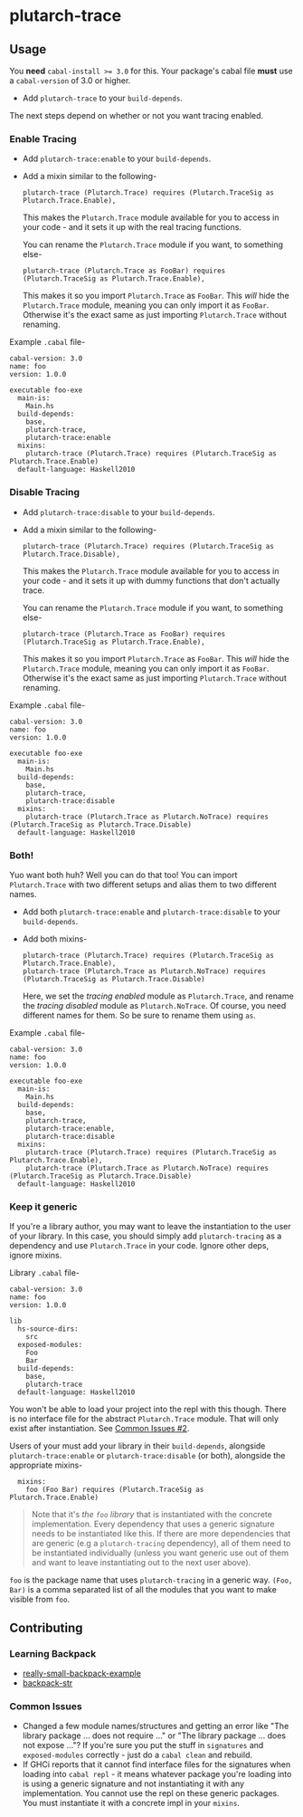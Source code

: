 # plutarch-trace

## Usage
You **need** `cabal-install >= 3.0` for this. Your package's cabal file **must** use a `cabal-version` of 3.0 or higher.

* Add `plutarch-trace` to your `build-depends`.

The next steps depend on whether or not you want tracing enabled.
### Enable Tracing
* Add `plutarch-trace:enable` to your `build-depends`.
* Add a mixin similar to the following-

  ```cabal
  plutarch-trace (Plutarch.Trace) requires (Plutarch.TraceSig as Plutarch.Trace.Enable),
  ```

  This makes the `Plutarch.Trace` module available for you to access in your code - and it sets it up with the real tracing functions.

  You can rename the `Plutarch.Trace` module if you want, to something else-
  ```cabal
  plutarch-trace (Plutarch.Trace as FooBar) requires (Plutarch.TraceSig as Plutarch.Trace.Enable),
  ```
  This makes it so you import `Plutarch.Trace` as `FooBar`. This *will* hide the `Plutarch.Trace` module, meaning you can only import it as `FooBar`. Otherwise it's the exact same as just importing `Plutarch.Trace` without renaming.

Example `.cabal` file-
```cabal
cabal-version: 3.0
name: foo
version: 1.0.0

executable foo-exe
  main-is:
    Main.hs
  build-depends:
    base,
    plutarch-trace,
    plutarch-trace:enable
  mixins:
    plutarch-trace (Plutarch.Trace) requires (Plutarch.TraceSig as Plutarch.Trace.Enable)
  default-language: Haskell2010
```

### Disable Tracing
* Add `plutarch-trace:disable` to your `build-depends`.
* Add a mixin similar to the following-

  ```cabal
  plutarch-trace (Plutarch.Trace) requires (Plutarch.TraceSig as Plutarch.Trace.Disable),
  ```

  This makes the `Plutarch.Trace` module available for you to access in your code - and it sets it up with dummy functions that don't actually trace.

  You can rename the `Plutarch.Trace` module if you want, to something else-
  ```cabal
  plutarch-trace (Plutarch.Trace as FooBar) requires (Plutarch.TraceSig as Plutarch.Trace.Enable),
  ```
  This makes it so you import `Plutarch.Trace` as `FooBar`. This *will* hide the `Plutarch.Trace` module, meaning you can only import it as `FooBar`. Otherwise it's the exact same as just importing `Plutarch.Trace` without renaming.

Example `.cabal` file-
```cabal
cabal-version: 3.0
name: foo
version: 1.0.0

executable foo-exe
  main-is:
    Main.hs
  build-depends:
    base,
    plutarch-trace,
    plutarch-trace:disable
  mixins:
    plutarch-trace (Plutarch.Trace as Plutarch.NoTrace) requires (Plutarch.TraceSig as Plutarch.Trace.Disable)
  default-language: Haskell2010
```

### Both!
Yuo want both huh? Well you can do that too! You can import `Plutarch.Trace` with two different setups and alias them to two different names.
* Add both `plutarch-trace:enable` and `plutarch-trace:disable` to your `build-depends`.
* Add both mixins-

  ```cabal
  plutarch-trace (Plutarch.Trace) requires (Plutarch.TraceSig as Plutarch.Trace.Enable),
  plutarch-trace (Plutarch.Trace as Plutarch.NoTrace) requires (Plutarch.TraceSig as Plutarch.Trace.Disable)
  ```

  Here, we set the *tracing enabled* module as `Plutarch.Trace`, and rename the *tracing disabled* module as `Plutarch.NoTrace`. Of course, you need different names for them. So be sure to rename them using `as`.

Example `.cabal` file-
```cabal
cabal-version: 3.0
name: foo
version: 1.0.0

executable foo-exe
  main-is:
    Main.hs
  build-depends:
    base,
    plutarch-trace,
    plutarch-trace:enable,
    plutarch-trace:disable
  mixins:
    plutarch-trace (Plutarch.Trace) requires (Plutarch.TraceSig as Plutarch.Trace.Enable),
    plutarch-trace (Plutarch.Trace as Plutarch.NoTrace) requires (Plutarch.TraceSig as Plutarch.Trace.Disable)
  default-language: Haskell2010
```

### Keep it generic
If you're a library author, you may want to leave the instantiation to the user of your library. In this case, you should simply add `plutarch-tracing` as a dependency and use `Plutarch.Trace` in your code. Ignore other deps, ignore mixins.

Library `.cabal` file-
```cabal
cabal-version: 3.0
name: foo
version: 1.0.0

lib
  hs-source-dirs:
    src
  exposed-modules:
    Foo
    Bar
  build-depends:
    base,
    plutarch-trace
  default-language: Haskell2010
```

You won't be able to load your project into the repl with this though. There is no interface file for the abstract `Plutarch.Trace` module. That will only exist after instantiation. See [Common Issues #2](#common-issues).

Users of your must add your library in their `build-depends`, alongside `plutarch-trace:enable` or `plutarch-trace:disable` (or both), alongside the appropriate mixins-
```cabal
  mixins:
    foo (Foo Bar) requires (Plutarch.TraceSig as Plutarch.Trace.Enable)
```

> Note that it's *the `foo` library* that is instantiated with the concrete implementation. Every dependency that uses a generic signature needs to be instantiated like this. If there are more dependencies that are generic (e.g a `plutarch-tracing` dependency), all of them need to be instantiated individually (unless you want generic use out of them and want to leave instantiating out to the next user above).

`foo` is the package name that uses `plutarch-tracing` in a generic way. `(Foo, Bar)` is a comma separated list of all the modules that you want to make visible from `foo`.

## Contributing
### Learning Backpack
* [really-small-backpack-example](https://github.com/danidiaz/really-small-backpack-example)
* [backpack-str](https://github.com/haskell-backpack/backpack-str)

### Common Issues
* Changed a few module names/structures and getting an error like "The library package ... does not require ..." or "The library package ... does not expose ..."? If you're sure you put the stuff in `signatures` and `exposed-modules` correctly - just do a `cabal clean` and rebuild.
* If GHCi reports that it cannot find interface files for the signatures when loading into `cabal repl` - it means whatever package you're loading into is using a generic signature and not instantiating it with any implementation. You cannot use the repl on these generic packages. You must instantiate it with a concrete impl in your `mixins`.
